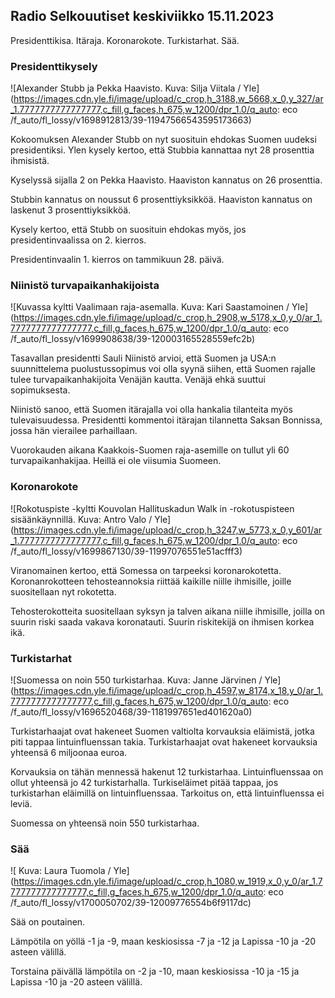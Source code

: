 Radio Selkouutiset keskiviikko 15.11.2023
-----------------------------------------

Presidenttikisa. Itäraja. Koronarokote. Turkistarhat. Sää.

### Presidenttikysely

![Alexander Stubb ja Pekka Haavisto. Kuva: Silja Viitala / Yle](https://images.cdn.yle.fi/image/upload/c_crop,h_3188,w_5668,x_0,y_327/ar_1.7777777777777777,c_fill,g_faces,h_675,w_1200/dpr_1.0/q_auto: eco /f_auto/fl_lossy/v1698912813/39-11947566543595173663)

Kokoomuksen Alexander Stubb on nyt suosituin ehdokas Suomen uudeksi presidentiksi. Ylen kysely kertoo, että Stubbia kannattaa nyt 28 prosenttia ihmisistä.

Kyselyssä sijalla 2 on Pekka Haavisto. Haaviston kannatus on 26 prosenttia.

Stubbin kannatus on noussut 6 prosenttiyksikköä. Haaviston kannatus on laskenut 3 prosenttiyksikköä.

Kysely kertoo, että Stubb on suosituin ehdokas myös, jos presidentinvaalissa on 2. kierros.

Presidentinvaalin 1. kierros on tammikuun 28. päivä.

### Niinistö turvapaikanhakijoista

![Kuvassa kyltti Vaalimaan raja-asemalla. Kuva: Kari Saastamoinen / Yle](https://images.cdn.yle.fi/image/upload/c_crop,h_2908,w_5178,x_0,y_0/ar_1.7777777777777777,c_fill,g_faces,h_675,w_1200/dpr_1.0/q_auto: eco /f_auto/fl_lossy/v1699908638/39-120003165528559efc2b)

Tasavallan presidentti Sauli Niinistö arvioi, että Suomen ja USA:n suunnittelema puolustussopimus voi olla syynä siihen, että Suomen rajalle tulee turvapaikanhakijoita Venäjän kautta. Venäjä ehkä suuttui sopimuksesta.

Niinistö sanoo, että Suomen itärajalla voi olla hankalia tilanteita myös tulevaisuudessa. Presidentti kommentoi itärajan tilannetta Saksan Bonnissa, jossa hän vierailee parhaillaan.

Vuorokauden aikana Kaakkois-Suomen raja-asemille on tullut yli 60 turvapaikanhakijaa. Heillä ei ole viisumia Suomeen.

### Koronarokote

![Rokotuspiste -kyltti Kouvolan Hallituskadun Walk in -rokotuspisteen sisäänkäynnillä. Kuva: Antro Valo / Yle](https://images.cdn.yle.fi/image/upload/c_crop,h_3247,w_5773,x_0,y_601/ar_1.7777777777777777,c_fill,g_faces,h_675,w_1200/dpr_1.0/q_auto: eco /f_auto/fl_lossy/v1699867130/39-11997076551e51acfff3)

Viranomainen kertoo, että Somessa on tarpeeksi koronarokotetta. Koronanrokotteen tehosteannoksia riittää kaikille niille ihmisille, joille suositellaan nyt rokotetta.

Tehosterokotteita suositellaan syksyn ja talven aikana niille ihmisille, joilla on suurin riski saada vakava koronatauti. Suurin riskitekijä on ihmisen korkea ikä.

### Turkistarhat

![Suomessa on noin 550 turkistarhaa. Kuva: Janne Järvinen / Yle](https://images.cdn.yle.fi/image/upload/c_crop,h_4597,w_8174,x_18,y_0/ar_1.7777777777777777,c_fill,g_faces,h_675,w_1200/dpr_1.0/q_auto: eco /f_auto/fl_lossy/v1696520468/39-1181997651ed401620a0)

Turkistarhaajat ovat hakeneet Suomen valtiolta korvauksia eläimistä, jotka piti tappaa lintuinfluenssan takia. Turkistarhaajat ovat hakeneet korvauksia yhteensä 6 miljoonaa euroa.

Korvauksia on tähän mennessä hakenut 12 turkistarhaa. Lintuinfluenssaa on ollut yhteensä jo 42 turkistarhalla. Turkiseläimet pitää tappaa, jos turkistarhan eläimillä on lintuinfluenssaa. Tarkoitus on, että lintuinfluenssa ei leviä.

Suomessa on yhteensä noin 550 turkistarhaa.

### Sää

![ Kuva: Laura Tuomola / Yle](https://images.cdn.yle.fi/image/upload/c_crop,h_1080,w_1919,x_0,y_0/ar_1.7777777777777777,c_fill,g_faces,h_675,w_1200/dpr_1.0/q_auto: eco /f_auto/fl_lossy/v1700050702/39-12009776554b6f9117dc)

Sää on poutainen.

Lämpötila on yöllä -1 ja -9, maan keskiosissa -7 ja -12 ja Lapissa -10 ja -20 asteen välillä.

Torstaina päivällä lämpötila on -2 ja -10, maan keskiosissa -10 ja -15 ja Lapissa -10 ja -20 asteen välillä.

